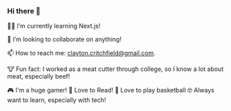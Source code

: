 ### Hi there 👋 ###

👨‍💻 I’m currently learning Next.js! 

🍻 I’m looking to collaborate on anything! 

📫 How to reach me: clayton.critchfield@gmail.com. 

🐮 Fun fact: I worked as a meat cutter through college, so I know a lot about meat, especially beef! 

🎮 I'm a huge gamer! 📖 Love to Read! 🏀 Love to play basketball 🤓 Always want to learn, especially with tech! 
